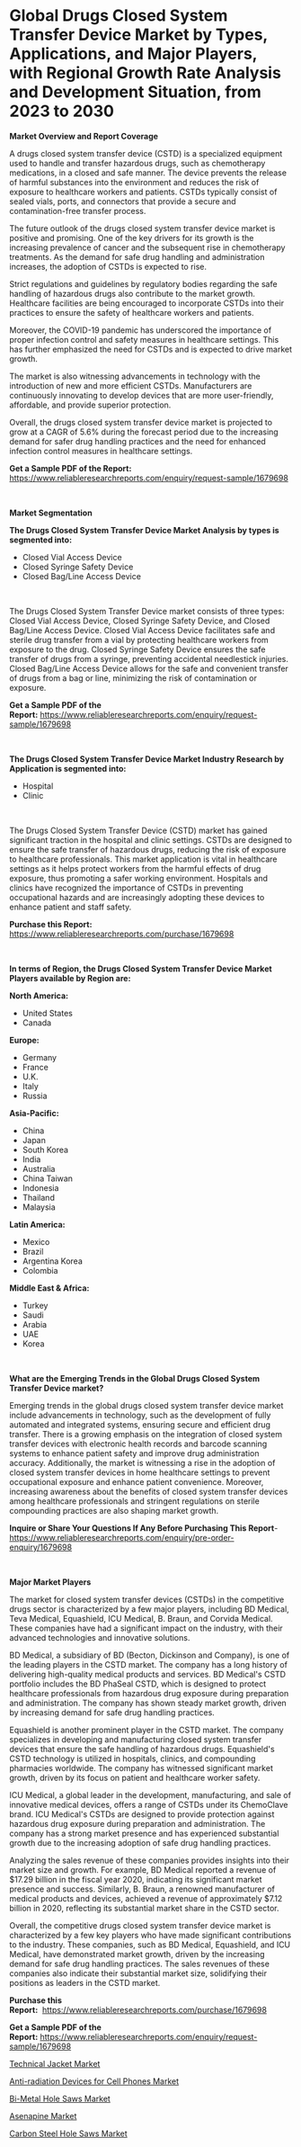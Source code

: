 <p><h1>Global Drugs Closed System Transfer Device Market by Types, Applications, and Major Players, with Regional Growth Rate Analysis and Development Situation, from 2023 to 2030</h1></p><p><strong>Market Overview and Report Coverage</strong></p>
<p><p>A drugs closed system transfer device (CSTD) is a specialized equipment used to handle and transfer hazardous drugs, such as chemotherapy medications, in a closed and safe manner. The device prevents the release of harmful substances into the environment and reduces the risk of exposure to healthcare workers and patients. CSTDs typically consist of sealed vials, ports, and connectors that provide a secure and contamination-free transfer process.</p><p>The future outlook of the drugs closed system transfer device market is positive and promising. One of the key drivers for its growth is the increasing prevalence of cancer and the subsequent rise in chemotherapy treatments. As the demand for safe drug handling and administration increases, the adoption of CSTDs is expected to rise.</p><p>Strict regulations and guidelines by regulatory bodies regarding the safe handling of hazardous drugs also contribute to the market growth. Healthcare facilities are being encouraged to incorporate CSTDs into their practices to ensure the safety of healthcare workers and patients.</p><p>Moreover, the COVID-19 pandemic has underscored the importance of proper infection control and safety measures in healthcare settings. This has further emphasized the need for CSTDs and is expected to drive market growth.</p><p>The market is also witnessing advancements in technology with the introduction of new and more efficient CSTDs. Manufacturers are continuously innovating to develop devices that are more user-friendly, affordable, and provide superior protection.</p><p>Overall, the drugs closed system transfer device market is projected to grow at a CAGR of 5.6% during the forecast period due to the increasing demand for safer drug handling practices and the need for enhanced infection control measures in healthcare settings.</p></p>
<p><strong>Get a Sample PDF of the Report:</strong> <a href="https://www.reliableresearchreports.com/enquiry/request-sample/1679698">https://www.reliableresearchreports.com/enquiry/request-sample/1679698</a></p>
<p>&nbsp;</p>
<p><strong>Market Segmentation</strong></p>
<p><strong>The Drugs Closed System Transfer Device Market Analysis by types is segmented into:</strong></p>
<p><ul><li>Closed Vial Access Device</li><li>Closed Syringe Safety Device</li><li>Closed Bag/Line Access Device</li></ul></p>
<p>&nbsp;</p>
<p><p>The Drugs Closed System Transfer Device market consists of three types: Closed Vial Access Device, Closed Syringe Safety Device, and Closed Bag/Line Access Device. Closed Vial Access Device facilitates safe and sterile drug transfer from a vial by protecting healthcare workers from exposure to the drug. Closed Syringe Safety Device ensures the safe transfer of drugs from a syringe, preventing accidental needlestick injuries. Closed Bag/Line Access Device allows for the safe and convenient transfer of drugs from a bag or line, minimizing the risk of contamination or exposure.</p></p>
<p><strong>Get a Sample PDF of the Report:</strong>&nbsp;<a href="https://www.reliableresearchreports.com/enquiry/request-sample/1679698">https://www.reliableresearchreports.com/enquiry/request-sample/1679698</a></p>
<p>&nbsp;</p>
<p><strong>The Drugs Closed System Transfer Device Market Industry Research by Application is segmented into:</strong></p>
<p><ul><li>Hospital</li><li>Clinic</li></ul></p>
<p>&nbsp;</p>
<p><p>The Drugs Closed System Transfer Device (CSTD) market has gained significant traction in the hospital and clinic settings. CSTDs are designed to ensure the safe transfer of hazardous drugs, reducing the risk of exposure to healthcare professionals. This market application is vital in healthcare settings as it helps protect workers from the harmful effects of drug exposure, thus promoting a safer working environment. Hospitals and clinics have recognized the importance of CSTDs in preventing occupational hazards and are increasingly adopting these devices to enhance patient and staff safety.</p></p>
<p><strong>Purchase this Report:</strong>&nbsp; <a href="https://www.reliableresearchreports.com/purchase/1679698">https://www.reliableresearchreports.com/purchase/1679698</a></p>
<p>&nbsp;</p>
<p><strong>In terms of Region, the Drugs Closed System Transfer Device Market Players available by Region are:</strong></p>
<p>
    <p> <strong> North America: </strong>
        <ul>
            <li>United States</li>
            <li>Canada</li>
        </ul>
        </p> 
    <p> <strong> Europe: </strong>
        <ul>
            <li>Germany</li>
            <li>France</li>
            <li>U.K.</li>
            <li>Italy</li>
            <li>Russia</li>
        </ul>
        </p> 
    <p> <strong> Asia-Pacific: </strong>
        <ul>
            <li>China</li>
            <li>Japan</li>
            <li>South Korea</li>
            <li>India</li>
            <li>Australia</li>
            <li>China Taiwan</li>
            <li>Indonesia</li>
            <li>Thailand</li>
            <li>Malaysia</li>
        </ul>
        </p> 
    <p> <strong> Latin America: </strong>
        <ul>
            <li>Mexico</li>
            <li>Brazil</li>
            <li>Argentina Korea</li>
            <li>Colombia</li>
        </ul>
        </p> 
    <p> <strong> Middle East & Africa: </strong>
        <ul>
            <li>Turkey</li>
            <li>Saudi</li>
            <li>Arabia</li>
            <li>UAE</li>
            <li>Korea</li>
        </ul>
    </p>
    </p>
<p>&nbsp;</p>
<p><strong>What are the Emerging Trends in the Global Drugs Closed System Transfer Device market?</strong></p>
<p><p>Emerging trends in the global drugs closed system transfer device market include advancements in technology, such as the development of fully automated and integrated systems, ensuring secure and efficient drug transfer. There is a growing emphasis on the integration of closed system transfer devices with electronic health records and barcode scanning systems to enhance patient safety and improve drug administration accuracy. Additionally, the market is witnessing a rise in the adoption of closed system transfer devices in home healthcare settings to prevent occupational exposure and enhance patient convenience. Moreover, increasing awareness about the benefits of closed system transfer devices among healthcare professionals and stringent regulations on sterile compounding practices are also shaping market growth.</p></p>
<p><strong>Inquire or Share Your Questions If Any Before Purchasing This Report</strong>- <a href="https://www.reliableresearchreports.com/enquiry/pre-order-enquiry/1679698">https://www.reliableresearchreports.com/enquiry/pre-order-enquiry/1679698</a></p>
<p>&nbsp;</p>
<p><strong>Major Market Players</strong></p>
<p><p>The market for closed system transfer devices (CSTDs) in the competitive drugs sector is characterized by a few major players, including BD Medical, Teva Medical, Equashield, ICU Medical, B. Braun, and Corvida Medical. These companies have had a significant impact on the industry, with their advanced technologies and innovative solutions.</p><p>BD Medical, a subsidiary of BD (Becton, Dickinson and Company), is one of the leading players in the CSTD market. The company has a long history of delivering high-quality medical products and services. BD Medical's CSTD portfolio includes the BD PhaSeal CSTD, which is designed to protect healthcare professionals from hazardous drug exposure during preparation and administration. The company has shown steady market growth, driven by increasing demand for safe drug handling practices.</p><p>Equashield is another prominent player in the CSTD market. The company specializes in developing and manufacturing closed system transfer devices that ensure the safe handling of hazardous drugs. Equashield's CSTD technology is utilized in hospitals, clinics, and compounding pharmacies worldwide. The company has witnessed significant market growth, driven by its focus on patient and healthcare worker safety.</p><p>ICU Medical, a global leader in the development, manufacturing, and sale of innovative medical devices, offers a range of CSTDs under its ChemoClave brand. ICU Medical's CSTDs are designed to provide protection against hazardous drug exposure during preparation and administration. The company has a strong market presence and has experienced substantial growth due to the increasing adoption of safe drug handling practices.</p><p>Analyzing the sales revenue of these companies provides insights into their market size and growth. For example, BD Medical reported a revenue of $17.29 billion in the fiscal year 2020, indicating its significant market presence and success. Similarly, B. Braun, a renowned manufacturer of medical products and devices, achieved a revenue of approximately $7.12 billion in 2020, reflecting its substantial market share in the CSTD sector.</p><p>Overall, the competitive drugs closed system transfer device market is characterized by a few key players who have made significant contributions to the industry. These companies, such as BD Medical, Equashield, and ICU Medical, have demonstrated market growth, driven by the increasing demand for safe drug handling practices. The sales revenues of these companies also indicate their substantial market size, solidifying their positions as leaders in the CSTD market.</p></p>
<p><strong>Purchase this Report:</strong>&nbsp;&nbsp;<a href="https://www.reliableresearchreports.com/purchase/1679698">https://www.reliableresearchreports.com/purchase/1679698</a></p>
<p></p>
<p><strong>Get a Sample PDF of the Report:</strong>&nbsp;<a href="https://www.reliableresearchreports.com/enquiry/request-sample/1679698">https://www.reliableresearchreports.com/enquiry/request-sample/1679698</a></p>
<p><p><a href="https://www.linkedin.com/pulse/technical-jacket-market-challenges-opportunities-growth/">Technical Jacket Market</a></p><p><a href="https://www.linkedin.com/pulse/anti-radiation-devices-cell-phones-market-share-amp-new/">Anti-radiation Devices for Cell Phones Market</a></p><p><a href="https://medium.com/@mayekuhic/bi-metal-hole-saws-market-trends-and-market-analysis-forecasted-for-period-2023-2030-81da40d5f19f">Bi-Metal Hole Saws Market</a></p><p><a href="https://www.linkedin.com/pulse/asenapine-market-share-amp-new-trends-analysis-report-type/">Asenapine Market</a></p><p><a href="https://medium.com/@mikebauch2013/carbon-steel-hole-saws-market-outlook-industry-overview-and-forecast-2023-to-2030-38db90b71c56">Carbon Steel Hole Saws Market</a></p></p>